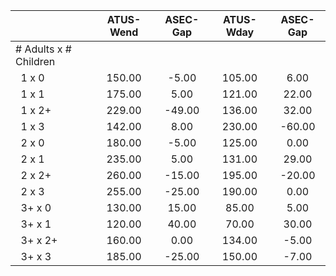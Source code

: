 
|                      |    ATUS-Wend |     ASEC-Gap |    ATUS-Wday |     ASEC-Gap |
| -------------------- | :----------: | :----------: | :----------: | :----------: |
| # Adults x # Children |              |              |              |              |
| &nbsp;&nbsp;1 x 0    |       150.00 |        -5.00 |       105.00 |         6.00 |
| &nbsp;&nbsp;1 x 1    |       175.00 |         5.00 |       121.00 |        22.00 |
| &nbsp;&nbsp;1 x 2+   |       229.00 |       -49.00 |       136.00 |        32.00 |
| &nbsp;&nbsp;1 x 3    |       142.00 |         8.00 |       230.00 |       -60.00 |
| &nbsp;&nbsp;2 x 0    |       180.00 |        -5.00 |       125.00 |         0.00 |
| &nbsp;&nbsp;2 x 1    |       235.00 |         5.00 |       131.00 |        29.00 |
| &nbsp;&nbsp;2 x 2+   |       260.00 |       -15.00 |       195.00 |       -20.00 |
| &nbsp;&nbsp;2 x 3    |       255.00 |       -25.00 |       190.00 |         0.00 |
| &nbsp;&nbsp;3+ x 0   |       130.00 |        15.00 |        85.00 |         5.00 |
| &nbsp;&nbsp;3+ x 1   |       120.00 |        40.00 |        70.00 |        30.00 |
| &nbsp;&nbsp;3+ x 2+  |       160.00 |         0.00 |       134.00 |        -5.00 |
| &nbsp;&nbsp;3+ x 3   |       185.00 |       -25.00 |       150.00 |        -7.00 |


